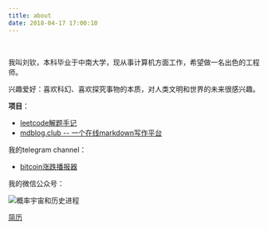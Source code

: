 ```yaml
---
title: about
date: 2018-04-17 17:00:10
---
```


<br>

我叫刘钦，本科毕业于中南大学，现从事计算机方面工作，希望做一名出色的工程师。

兴趣爱好：喜欢科幻、喜欢探究事物的本质，对人类文明和世界的未来很感兴趣。

**项目**：

- [leetcode解题手记](https://liuqinh2s.gitbooks.io/leetcode/)
- [mdblog.club -- 一个在线markdown写作平台](https://mdblog.club/)

我的telegram channel：

- [bitcoin涨跌播报器](https://t.me/liuqinh2s_bitcoin_broadcast)

我的微信公众号：

![概率宇宙和历史进程](https://i.loli.net/2019/07/08/5d22f89dbbb2b42435.jpg)

[简历](../assets/liuqinh2s-resume.pdf)